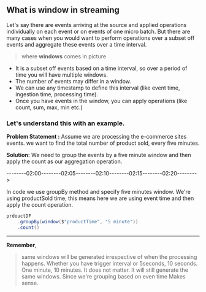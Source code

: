 ## What is window in streaming
Let's say there are events arriving at the source and applied operations individually on each event or on events of one micro batch. But there are many cases when you would want to perform operations over a subset off events and aggregate these events over a time interval.

> where **windows** comes in picture

 - It is a subset off events based on a time interval, so over a period of time you will have multiple windows.
 - The number of events may differ in a window.
 - We can use any timestamp to define this interval (like event time, ingestion time, processing time).
 - Once you have events in the window, you can apply operations (like count, sum, max, min etc.)

### Let's understand this with an example.
**Problem Statement :** Assume we are processing the e-commerce sites events. we want to find the total number of product sold, every five minutes.

**Solution:** We need to group the events by a five minute window and then apply the count as our aggregation operation.

--------02:00--------02:05--------02:10--------02:15--------02:20-------->

In code we use groupBy method and specify five minutes window. We're using productSold time, this means here we are using event time and then apply the count operation.
```scala
prdouctDF
	.groupBy(window($"productTime", "5 minute"))
    .count()
```
----
**Remember**, 

> same windows will be generated irrespective of when the processing happens. Whether you have trigger interval or 5seconds, 10 seconds. One minute, 10 minutes. It does not matter. It will still generate the same windows. Since we're grouping based on even time Makes sense.

<!--stackedit_data:
eyJoaXN0b3J5IjpbOTg3OTIzOTE0LDU1MTI0NjY2LDQ0OTc0Mj
gsNzk5NzM5MTcyLC0yMzQzODk0MCwtMjA4Mjk1MzI0MCw4OTMx
OTA4MjksLTE5NjQyNTc1MTksLTE3MjAzMzQ5NTksLTEwNTY2Nz
IxOTIsMTQyMDc5ODU2MSw4NTczNDUzNDIsMzk5Mzg0MzYsMTk2
NjQwMjc3NiwxODYzODg4OTk3LDc1MjIxMDM3NSwtMjk5NjYxMj
Y5LC0xNTIyMzQxMjg3LC00NzQ0NjcxMjEsODU4NjIwNDY0XX0=

-->